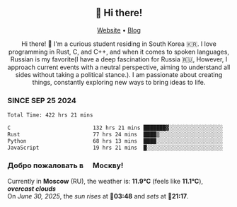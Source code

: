 <h2 align="center">👋 Hi there!</h2>
<p align="center">
  <a href="https://urdekcah.ru">Website</a> •
  <a href="https://urdekcah.blog">Blog</a>
</p>

<p align="center">
  Hi there! 👋 I'm a curious student residing in South Korea 🇰🇷. I love programming in Rust, C, and C++, and when it comes to spoken languages, Russian is my favorite(I have a deep fascination for Russia 🇷🇺, However, I approach current events with a neutral perspective, aiming to understand all sides without taking a political stance.). I am passionate about creating things, constantly exploring new ways to bring ideas to life.
</p>

### SINCE SEP 25 2024
<!--START_SECTION:waka-->
<!--LAST_WAKA_UPDATE:2025-06-29 18:09:01-->
```txt
Total Time: 422 hrs 21 mins

C                          132 hrs 21 mins ███████▓░░░░░░░░░░░░░░░░░   30.49 %
Rust                       77 hrs 24 mins  ████▒░░░░░░░░░░░░░░░░░░░░   17.83 %
Python                     68 hrs 13 mins  ████░░░░░░░░░░░░░░░░░░░░░   15.72 %
JavaScript                 19 hrs 21 mins  █░░░░░░░░░░░░░░░░░░░░░░░░   04.46 %
```
<!--END_SECTION:waka-->

<h3>Добро пожаловать в <img src="https://cdn-icons-png.flaticon.com/512/197/197408.png" width="13"/> Москву!</h3>

<!--START_SECTION:weather:moscow-->
<!--LAST_WEATHER_UPDATE:2025-06-30 06:11:07-->
Currently in **Moscow** (RU), the weather is: **11.9°C** (feels like **11.1°C**), ***overcast clouds***<br/>
On *June 30, 2025*, the *sun rises* at 🌅**03:48** and *sets* at 🌇**21:17**.
<!--END_SECTION:weather-->
